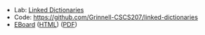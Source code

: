 * Lab: [Linked Dictionaries](../labs/linked-dictionaries.html)
* Code: <https://github.com/Grinnell-CSCS207/linked-dictionaries>
* [EBoard](../eboards/41.md) 
  ([HTML](../eboards/41.html))
  ([PDF](../eboards/41.pdf))

